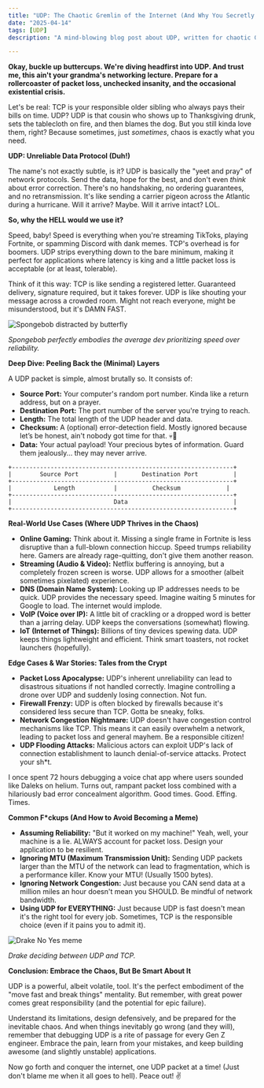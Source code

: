 ```yaml
---
title: "UDP: The Chaotic Gremlin of the Internet (And Why You Secretly Love It)"
date: "2025-04-14"
tags: [UDP]
description: "A mind-blowing blog post about UDP, written for chaotic Gen Z engineers who thrive on controlled (and sometimes uncontrolled) chaos."

---
```


**Okay, buckle up buttercups. We're diving headfirst into UDP. And trust me, this ain't your grandma's networking lecture. Prepare for a rollercoaster of packet loss, unchecked insanity, and the occasional existential crisis.**

Let's be real: TCP is your responsible older sibling who always pays their bills on time. UDP? UDP is that cousin who shows up to Thanksgiving drunk, sets the tablecloth on fire, and then blames the dog. But you still kinda love them, right? Because sometimes, just *sometimes*, chaos is exactly what you need.

**UDP: Unreliable Data Protocol (Duh!)**

The name's not exactly subtle, is it? UDP is basically the "yeet and pray" of network protocols. Send the data, hope for the best, and don't even *think* about error correction. There's no handshaking, no ordering guarantees, and no retransmission. It's like sending a carrier pigeon across the Atlantic during a hurricane. Will it arrive? Maybe. Will it arrive intact? LOL.

**So, why the HELL would we use it?**

Speed, baby! Speed is everything when you're streaming TikToks, playing Fortnite, or spamming Discord with dank memes. TCP's overhead is for boomers. UDP strips everything down to the bare minimum, making it perfect for applications where latency is king and a little packet loss is acceptable (or at least, tolerable).

Think of it this way: TCP is like sending a registered letter. Guaranteed delivery, signature required, but it takes forever. UDP is like shouting your message across a crowded room. Might not reach everyone, might be misunderstood, but it's DAMN FAST.

![Spongebob distracted by butterfly](https://i.imgflip.com/5b35h7.jpg)

*Spongebob perfectly embodies the average dev prioritizing speed over reliability.*

**Deep Dive: Peeling Back the (Minimal) Layers**

A UDP packet is simple, almost brutally so. It consists of:

*   **Source Port:** Your computer's random port number. Kinda like a return address, but on a prayer.
*   **Destination Port:** The port number of the server you're trying to reach.
*   **Length:** The total length of the UDP header and data.
*   **Checksum:** A (optional) error-detection field. Mostly ignored because let’s be honest, ain't nobody got time for that. 💀🙏
*   **Data:** Your actual payload! Your precious bytes of information. Guard them jealously... they may never arrive.

```ascii
+---------------------------------------------------------------+
|        Source Port          |       Destination Port          |
+---------------------------------------------------------------+
|            Length           |          Checksum             |
+---------------------------------------------------------------+
|                             Data                              |
+---------------------------------------------------------------+
```

**Real-World Use Cases (Where UDP Thrives in the Chaos)**

*   **Online Gaming:** Think about it. Missing a single frame in Fortnite is less disruptive than a full-blown connection hiccup. Speed trumps reliability here. Gamers are already rage-quitting, don't give them another reason.
*   **Streaming (Audio & Video):** Netflix buffering is annoying, but a completely frozen screen is worse. UDP allows for a smoother (albeit sometimes pixelated) experience.
*   **DNS (Domain Name System):** Looking up IP addresses needs to be quick. UDP provides the necessary speed. Imagine waiting 5 minutes for Google to load. The internet would implode.
*   **VoIP (Voice over IP):** A little bit of crackling or a dropped word is better than a jarring delay. UDP keeps the conversations (somewhat) flowing.
*   **IoT (Internet of Things):** Billions of tiny devices spewing data. UDP keeps things lightweight and efficient. Think smart toasters, not rocket launchers (hopefully).

**Edge Cases & War Stories: Tales from the Crypt**

*   **Packet Loss Apocalypse:** UDP's inherent unreliability can lead to disastrous situations if not handled correctly. Imagine controlling a drone over UDP and suddenly losing connection. Not fun.
*   **Firewall Frenzy:** UDP is often blocked by firewalls because it's considered less secure than TCP. Gotta be sneaky, folks.
*   **Network Congestion Nightmare:** UDP doesn't have congestion control mechanisms like TCP. This means it can easily overwhelm a network, leading to packet loss and general mayhem. Be a responsible citizen!
*   **UDP Flooding Attacks:** Malicious actors can exploit UDP's lack of connection establishment to launch denial-of-service attacks. Protect your sh*t.

I once spent 72 hours debugging a voice chat app where users sounded like Daleks on helium. Turns out, rampant packet loss combined with a hilariously bad error concealment algorithm. Good times. Good. Effing. Times.

**Common F\*ckups (And How to Avoid Becoming a Meme)**

*   **Assuming Reliability:** "But it worked on my machine!" Yeah, well, your machine is a lie. ALWAYS account for packet loss. Design your application to be resilient.
*   **Ignoring MTU (Maximum Transmission Unit):** Sending UDP packets larger than the MTU of the network can lead to fragmentation, which is a performance killer. Know your MTU! (Usually 1500 bytes).
*   **Ignoring Network Congestion:** Just because you CAN send data at a million miles an hour doesn't mean you SHOULD. Be mindful of network bandwidth.
*   **Using UDP for EVERYTHING:** Just because UDP is fast doesn't mean it's the right tool for every job. Sometimes, TCP is the responsible choice (even if it pains you to admit it).

![Drake No Yes meme](https://imgflip.com/i/3i5y4z)

*Drake deciding between UDP and TCP.*

**Conclusion: Embrace the Chaos, But Be Smart About It**

UDP is a powerful, albeit volatile, tool. It's the perfect embodiment of the "move fast and break things" mentality. But remember, with great power comes great responsibility (and the potential for epic failure).

Understand its limitations, design defensively, and be prepared for the inevitable chaos. And when things inevitably go wrong (and they will), remember that debugging UDP is a rite of passage for every Gen Z engineer. Embrace the pain, learn from your mistakes, and keep building awesome (and slightly unstable) applications.

Now go forth and conquer the internet, one UDP packet at a time! (Just don't blame me when it all goes to hell). Peace out! ✌️

